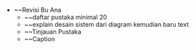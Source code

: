 - ~~Revisi Bu Ana
	- ~~daftar pustaka minimal 20
	- ~~explain desain sistem dari diagram kemudian baru text 
	- ~~Tinjauan Pustaka 
	- ~~Caption




